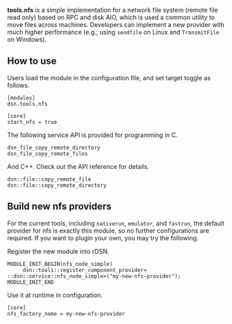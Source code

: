 
**tools.nfs** is a simple implementation for a network file system (remote file read only) based on RPC and disk AIO, which is used a common utility to move files across machines. Developers can implement a new provider with much higher performance (e.g., using ```sendfile``` on Linux and ```TransmitFile``` on Windows).

## How to use 

Users load the module in the configuration file, and set target toggle as follows.

```
[modules]
dsn.tools.nfs

[core]
start_nfs = true
```

The following service API is provided for programming in C.

```
dsn_file_copy_remote_directory
dsn_file_copy_remote_files
```

And C++. Check out the API reference for details.
```
dsn::file::copy_remote_file
dsn::file::copy_remote_directory
```

## Build new nfs providers

For the current tools, including ```nativerun```, ```emulator```, and ```fastrun```, the default provider for nfs is exactly this module, so no further configurations are required. If you want to plugin your own, you may try the following.

Register the new module into rDSN.
```
MODULE_INIT_BEGIN(nfs_node_simple) 
     dsn::tools::register_component_provider< ::dsn::service::nfs_node_simple>("my-new-nfs-provider"); 
MODULE_INIT_END 
```

Use it at runtime in configuration.

```
[core]
nfs_factory_name = my-new-nfs-provider
```
